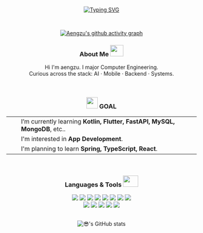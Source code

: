<br>

<div align="center">

[![Typing SVG](https://readme-typing-svg.demolab.com?font=Fira+Code&weight=500&size=30&pause=1000&theme=dark&color=FADADD&center=true&random=false&width=435&lines=Hi+I'm+aengzu+👋🏻 )](https://git.io/typing-svg)

<br>

[![Aengzu's github activity graph](https://github-readme-activity-graph.vercel.app/graph?username=aengzu&theme=dracula)](https://github.com/aengzu/github-readme-activity-graph)


### About Me  <img src="https://github.com/user-attachments/assets/09459d95-ca61-420e-a6db-7d20732b3cfc" width="35" height="30"/> 


Hi I'm aengzu. I major Computer Engineering.
<br>
Curious across the stack: AI · Mobile · Backend · Systems.

<br>

### <img src="https://github.com/user-attachments/assets/645842ff-8736-419b-994f-563d050b3a8c" width="30" height="30"/> GOAL 
  
  <table align="center">
    <tr>
      <td><img src="https://github.com/user-attachments/assets/2f70bc6f-1552-47ec-9504-51fe1e516054" width="15" height="15"/></td>
      <td>I’m currently learning <strong>Kotlin, Flutter, FastAPI, MySQL, MongoDB</strong>, etc..</td>
    </tr>
    <tr>
      <td><img src="https://github.com/user-attachments/assets/2f70bc6f-1552-47ec-9504-51fe1e516054" width="15" height="15"/></td>
      <td>I'm interested in <strong>App Development</strong>.</td>
    </tr>
    <tr>
      <td><img src="https://github.com/user-attachments/assets/2f70bc6f-1552-47ec-9504-51fe1e516054" width="15" height="15"/></td>
      <td>I'm planning to learn <strong>Spring, TypeScript, React</strong>.</td>
    </tr>
  </table>


<br>

### Languages & Tools  <img src="https://github.com/user-attachments/assets/5964e663-5fa3-4cf2-ab32-574dbaa8cc27" width="40" height="30"/>

<div class='row'>
<img src="https://img.shields.io/badge/Flutter-F9F5F6?style=flat-square&logo=Flutter&logoColor=AC87C5"/>
<img src="https://img.shields.io/badge/Dart-F8E8EE?style=flat-square&logo=Dart&logoColor=white"/>
<img src="https://img.shields.io/badge/Python-FDCEDF?style=flat-square&logo=Python&logoColor=white"/>
<img src="https://img.shields.io/badge/postgresql-FFE5E5?style=flat-square&logo=postgresql&logoColor=AC87C5"/>
<img src="https://img.shields.io/badge/mysql-FFE5E5?style=flat-square&logo=mysql&logoColor=AC87C5"/>
<img src="https://img.shields.io/badge/Javascript-E0AED0?style=flat-square&logo=Javascript&logoColor=white"/>
<img src="https://img.shields.io/badge/CSS3-AC87C5?style=flat-square&logo=CSS3&logoColor=white"/>
<img src="https://img.shields.io/badge/Kotlin-F2BED1?style=flat-square&logo=Kotlin&logoColor=white"/>
    </div>
  <div class='row'>
<img src="https://img.shields.io/badge/C++-F2BED1?style=flat-square&logo=C++&logoColor=white"/>
<img src="https://img.shields.io/badge/HTML5-F9F5F6?style=flat-square&logo=HTML5&logoColor=756AB6"/>
<img src="https://img.shields.io/badge/Java-F8E8EE?style=flat-square&logo=Java&logoColor=white"/>
<img src="https://img.shields.io/badge/fastapi-E0AED0?style=flat-square&logo=fastapi&logoColor=white"/>
<img src="https://img.shields.io/badge/Streamlit-AC87C5?style=flat-square&logo=Streamlit&logoColor=white"/>
</div>
<br>

![😎's GitHub stats](https://github-readme-stats.vercel.app/api?username=aengzu&show_icons=true&bg_color=FADADD&text_color=FF3399&border_color=ff3399&icon_color=ff3399&title_color=ff3399)


</div>








<br>


<!--
**aengzu/aengzu** is a ✨ _special_ ✨ repository because its `README.md` (this file) appears on your GitHub profile.

Here are some ideas to get you started:

- 🔭 I’m currently working on ...
-  🌱 I’m currently learning ...
- 👯 I’m looking to collaborate on ...
- 🤔 I’m looking for help with ...
- 💬 Ask me about ...
- 📫 How to reach me: ...
- 😄 Pronouns: ...
- ⚡ Fun fact: ...

<p>$\it{\large{\color{#FADADD}HI ~ I\ major\ Computer\ Engineering.}}$</p>
<br>
<a href="https://github.com/devxb/gitanimals">
  <img src="https://render.gitanimals.org/farms/aengzu"/>
</a>
<br>

<img src="https://user-images.githubusercontent.com/74038190/216122041-518ac897-8d92-4c6b-9b3f-ca01dcaf38ee.png" width="20" height="20"/> I’m currently learning **Kotlin, Flutter, FastAPI, MySQL, MongoDB**, etc.. 
<br>
<img src="https://user-images.githubusercontent.com/74038190/216122041-518ac897-8d92-4c6b-9b3f-ca01dcaf38ee.png" width="20" height="20"/> I'm interested in **App Development**.
<br>
<img src="https://user-images.githubusercontent.com/74038190/216122041-518ac897-8d92-4c6b-9b3f-ca01dcaf38ee.png" width="20" height="20"/> I'm planning to learn **TypeScript, React**. 
<br>

<img src="https://github.com/user-attachments/assets/2f70bc6f-1552-47ec-9504-51fe1e516054" width="15" height="15"/>  I’m currently learning **Kotlin, Flutter, FastAPI, MySQL, MongoDB**, etc.. 
<br>
<img src="https://github.com/user-attachments/assets/2f70bc6f-1552-47ec-9504-51fe1e516054" width="15" height="15"/>  I'm interested in **App Development**.
<br>
<img src="https://github.com/user-attachments/assets/2f70bc6f-1552-47ec-9504-51fe1e516054" width="15" height="15"/>  I'm planning to learn **TypeScript, React**. 
</div>

-->

<br/>
<br/>
</div>





